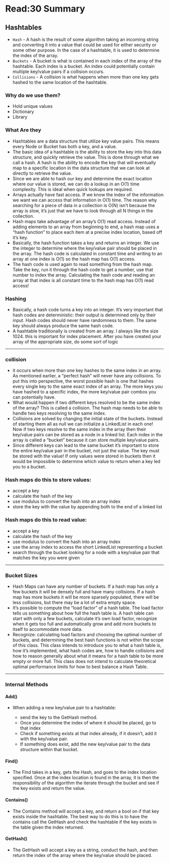# Read:30 Summary
## Hashtables
* `Hash` - A hash is the result of some algorithm taking an incoming string and converting it into a value that could be used for either security or 
some other purpose. In the case of a hashtable, it is used to determine the index of the array.
* `Buckets` - A bucket is what is contained in each index of the array of the hashtable. Each index is a bucket. An index could potentially contain 
multiple key/value pairs if a collision occurs.
* `Collisions` - A collision is what happens when more than one key gets hashed to the same location of the hashtable.
### Why do we use them?
  * Hold unique values
  * Dictionary
  * Library
### What Are they
* Hashtables are a data structure that utilize key value pairs. This means every Node or Bucket has both a key, and a value.
* The basic idea of a hashtable is the ability to store the key into this data structure, and quickly retrieve the value. This is done through what
we call a hash. A hash is the ability to encode the key that will eventually map to a specific location in the data structure that we can look at directly
to retrieve the value.
* Since we are able to hash our key and determine the exact location where our value is stored, we can do a lookup in an O(1) time complexity. This 
is ideal when quick lookups are required.
* Arrays actually have fast access. If we know the index of the information we want we can access that information in O(1) time. The reason why 
searching for a piece of data in a collection is O(N) isn’t because the array is slow, it’s just that we have to look through all N things in the collection.
* Hash maps take advantage of an array’s O(1) read access. Instead of adding elements to an array from beginning to end, a hash map
uses a “hash function” to place each item at a precise index location, based off it’s key.
* Basically, the hash function takes a key and returns an integer. We use the integer to determine where the key/value pair should be placed in the array. 
The hash code is calculated in constant time and writing to an array at one index is O(1) so the hash map has O(1) access.
* The hash code is used again to read something from the hash map. Take the key, run it through the hash code to get a number, use that number
to index the array. Calculating the hash code and reading an array at that index is all constant time to the hash map has O(1) read access!
### Hashing
* Basically, a hash code turns a key into an integer. It’s very important that hash codes are deterministic: their output is determined only
by their input. Hash codes should never have randomness to them. The same key should always produce the same hash code.
* A hashtable traditionally is created from an array. I always like the size 1024. this is important for index placement. After you have 
created your array of the appropriate size, do some sort of logic
-----------------------------------------------------------------------------------------------------------------------------------------------------------------
### collision 
* it occurs when more than one key hashes to the same index in an array. As mentioned earlier, a “perfect hash” will never have any collisions. 
To put this into perspective, the worst possible hash is one that hashes every single key to the same exact index of an array. The more keys you have 
hashed to a specific index, the more key/value pair combos you can potentially have.
* What would happen if two different keys resolved to be the same index of the array? This is called a collision. The hash map needs to be able to 
handle two keys resolving to the same index.
* Collisions are solved by changing the initial state of the buckets. Instead of starting them all as null we can initialize a LinkedList in each one!
Now if two keys resolve to the same index in the array then their key/value pairs can be stored as a node in a linked list. Each index in the array is
called a “bucket” because it can store multiple key/value pairs.
* Since different keys can lead to the same bucket it’s important to store the entire key/value pair in the bucket, not just the value. The key 
must be stored with the value! If only values were stored in buckets then it would be impossible to determine which value to return when a key led you to a bucket.
### Hash maps do this to store values:

  * accept a key
  * calculate the hash of the key
  * use modulus to convert the hash into an array index
  * store the key with the value by appending both to the end of a linked list
### Hash maps do this to read value:

  * accept a key
  * calculate the hash of the key
  * use modulus to convert the hash into an array index
  * use the array index to access the short LinkedList representing a bucket
  * search through the bucket looking for a node with a key/value pair that matches the key you were given
---------------------------------------------------------------------------------------------------------------------------------------------------------------------
### Bucket Sizes
* Hash Maps can have any number of buckets. If a hash map has only a few buckets it will be densely full and have many collisions. If a hash map has more 
buckets it will be more sparsely populated, there will be less collisions, but there may be a lot of extra empty space.
* It’s possible to compute the “load factor” of a hash table. The load factor tells us something about how full the hash table is. A hash table 
can start with only a few buckets, calculate it’s own load factor, recognize when it gets too full and automatically grow and add more buckets to
itself to accommodate more data.
* Recognize: calculating load factors and choosing the optimal number of buckets, and determining the best hash functions is not within the scope 
of this class. This class intends to introduce you to what a hash table is, how it’s implemented, what hash codes are, how to handle collisions and how
to reason generally about what it means for a hash table to be more empty or more full. This class does not intend to calculate theoretical optimal performance
limits for how to best balance a Hash Table.
--------------------------------------------------------------------------------------------------------------------------------------------------------------------
### Internal Methods
#### Add()
* When adding a new key/value pair to a hashtable:

  * send the key to the GetHash method.
  * Once you determine the index of where it should be placed, go to that index
  * Check if something exists at that index already, if it doesn’t, add it with the key/value pair.
  * If something does exist, add the new key/value pair to the data structure within that bucket.
#### Find()
* The Find takes in a key, gets the Hash, and goes to the index location specified. Once at the index location is found in the array, it is then the 
responsibility of the algorithm the iterate through the bucket and see if the key exists and return the value.
#### Contains()
* The Contains method will accept a key, and return a bool on if that key exists inside the hashtable. The best way to do this is to have the 
contains call the GetHash and check the hashtable if the key exists in the table given the index returned.
#### GetHash()
* The GetHash will accept a key as a string, conduct the hash, and then return the index of the array where the key/value should be placed.
















































